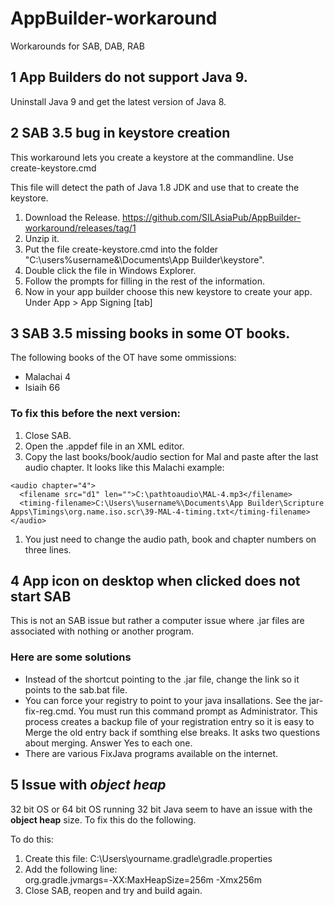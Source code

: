 # AppBuilder-workaround
Workarounds for SAB, DAB, RAB

## 1 App Builders do not support Java 9.

Uninstall Java 9 and get the latest version of Java 8.

## 2 SAB 3.5 bug in keystore creation

This workaround lets you create a keystore at the commandline. Use create-keystore.cmd

This file will detect the path of Java 1.8 JDK and use that to create the keystore. 
1. Download the Release. https://github.com/SILAsiaPub/AppBuilder-workaround/releases/tag/1
2. Unzip it. 
3. Put the file create-keystore.cmd into the folder "C:\users\%username&\Documents\App Builder\keystore". 
4. Double click the file in Windows Explorer.
5. Follow the prompts for filling in the rest of the information.
6. Now in your app builder choose this new keystore to create your app. Under App > App Signing \[tab\]

## 3 SAB 3.5 missing books in some OT books.

The following books of the OT have some ommissions:

* Malachai 4
* Isiaih 66

### To fix this before the next version:


1. Close SAB.
1. Open the .appdef file in an XML editor.
1. Copy the last books/book/audio section for Mal and paste after the last audio chapter. It looks like this Malachi example:
  ```
  <audio chapter="4">
    <filename src="d1" len="">C:\pathtoaudio\MAL-4.mp3</filename>
    <timing-filename>C:\Users\%username%\Documents\App Builder\Scripture Apps\Timings\org.name.iso.scr\39-MAL-4-timing.txt</timing-filename>
  </audio>
  ```
1. You just need to change the audio path, book and chapter numbers on three lines.

## 4 App icon on desktop when clicked does not start SAB

This is not an SAB issue but rather a computer issue where .jar files are associated with nothing or another program.

### Here are some solutions

* Instead of the shortcut pointing to the .jar file, change the link so it points to the sab.bat file.
* You can force your registry to point to your java insallations. See the jar-fix-reg.cmd. You must run this command prompt as Administrator. This process creates a backup file of your registration entry so it is easy to Merge the old entry back if somthing else breaks. It asks two questions about merging. Answer Yes to each one.
* There are various FixJava programs available on the internet.

## 5 Issue with *object heap*

32 bit OS or 64 bit OS running 32 bit Java seem to have an issue with the **object heap** size. To fix this do the following.

To do this:
1. Create this file: C:\Users\yourname\.gradle\gradle.properties
2. Add the following line:<br />
  org.gradle.jvmargs=-XX\:MaxHeapSize\=256m -Xmx256m
3. Close SAB, reopen and try and build again.
